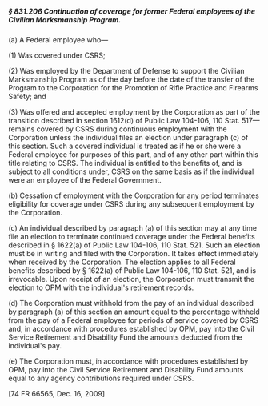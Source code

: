 ##### § 831.206 Continuation of coverage for former Federal employees of the Civilian Marksmanship Program. #####

(a) A Federal employee who—

(1) Was covered under CSRS;

(2) Was employed by the Department of Defense to support the Civilian Marksmanship Program as of the day before the date of the transfer of the Program to the Corporation for the Promotion of Rifle Practice and Firearms Safety; and

(3) Was offered and accepted employment by the Corporation as part of the transition described in section 1612(d) of Public Law 104-106, 110 Stat. 517—remains covered by CSRS during continuous employment with the Corporation unless the individual files an election under paragraph (c) of this section. Such a covered individual is treated as if he or she were a Federal employee for purposes of this part, and of any other part within this title relating to CSRS. The individual is entitled to the benefits of, and is subject to all conditions under, CSRS on the same basis as if the individual were an employee of the Federal Government.

(b) Cessation of employment with the Corporation for any period terminates eligibility for coverage under CSRS during any subsequent employment by the Corporation.

(c) An individual described by paragraph (a) of this section may at any time file an election to terminate continued coverage under the Federal benefits described in § 1622(a) of Public Law 104-106, 110 Stat. 521. Such an election must be in writing and filed with the Corporation. It takes effect immediately when received by the Corporation. The election applies to all Federal benefits described by § 1622(a) of Public Law 104-106, 110 Stat. 521, and is irrevocable. Upon receipt of an election, the Corporation must transmit the election to OPM with the individual's retirement records.

(d) The Corporation must withhold from the pay of an individual described by paragraph (a) of this section an amount equal to the percentage withheld from the pay of a Federal employee for periods of service covered by CSRS and, in accordance with procedures established by OPM, pay into the Civil Service Retirement and Disability Fund the amounts deducted from the individual's pay.

(e) The Corporation must, in accordance with procedures established by OPM, pay into the Civil Service Retirement and Disability Fund amounts equal to any agency contributions required under CSRS.

[74 FR 66565, Dec. 16, 2009]